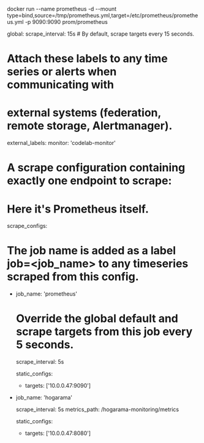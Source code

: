 docker run --name prometheus -d --mount type=bind,source=/tmp/prometheus.yml,target=/etc/prometheus/prometheus.yml -p 9090:9090  prom/prometheus

global:
  scrape_interval:     15s # By default, scrape targets every 15 seconds.

  # Attach these labels to any time series or alerts when communicating with
  # external systems (federation, remote storage, Alertmanager).
  external_labels:
    monitor: 'codelab-monitor'

# A scrape configuration containing exactly one endpoint to scrape:
# Here it's Prometheus itself.
scrape_configs:
  # The job name is added as a label job=<job_name> to any timeseries scraped from this config.
  - job_name: 'prometheus'

    # Override the global default and scrape targets from this job every 5 seconds.
    scrape_interval: 5s

    static_configs:
      - targets: ['10.0.0.47:9090']


  - job_name: 'hogarama'

    scrape_interval: 5s
    metrics_path: /hogarama-monitoring/metrics

    static_configs:
      - targets: ['10.0.0.47:8080']

